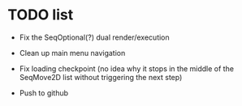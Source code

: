 # TODO list

* Fix the SeqOptional(?) dual render/execution
* Clean up main menu navigation
* Fix loading checkpoint (no idea why it stops in the middle of the SeqMove2D list without triggering the next step)

* Push to github
